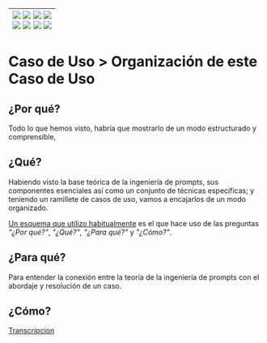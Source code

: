 <div align=right>

|[![](https://img.shields.io/badge/-Inicio-FFF?style=flat&logo=Emlakjet&logoColor=black)](/README.md) [![](https://img.shields.io/badge/-Introducción-FFF?style=flat&logo=abbrobotstudio&logoColor=black)](/documentos/intro.md) [![](https://img.shields.io/badge/-Modelos_de_lenguaje-FFF?style=flat&logo=LiveChat&logoColor=black)](/documentos/LLMs.md) [![](https://img.shields.io/badge/-Panorámica-FFF?style=flat&logo=openstreetmap&logoColor=black)](/documentos/panoramica.md)<br>  [![](https://img.shields.io/badge/-Prompts-FFF?style=flat&logo=Proton&logoColor=black)](/documentos/prompts/README.md) [![](https://img.shields.io/badge/-Ing,_de_prompts-FFF?style=flat&logo=googleearthengine&logoColor=black)](/documentos/ingenieriaDePrompts/README.md) [![](https://img.shields.io/badge/-Patrones-FFF?style=flat&logo=textpattern&logoColor=black)](/documentos/ingenieriaDePrompts/patrones/README.md) [![](https://img.shields.io/badge/-Casos_de_uso-FFF?style=flat&logo=gitbook&logoColor=black)](/documentos/casosDeUso/README.md)|
|-:|

</div>

# Caso de Uso > Organización de este Caso de Uso

## ¿Por qué?

Todo lo que hemos visto, habría que mostrarlo de un modo estructurado y comprensible, 

## ¿Qué?

Habiendo visto la base teórica de la ingeniería de prompts, sus componentes esenciales así como un conjunto de técnicas específicas; y teniendo un ramillete de casos de uso, vamos a encajarlos de un modo organizado.

[Un esquema que utilizo habitualmente](https://github.com/mmasias/mmasias/blob/main/acercaDeEsquema.md) es el que hace uso de las preguntas *"¿Por qué?"*, *"¿Qué?"*, *"¿Para qué?"* y *"¿Cómo?"*.

## ¿Para qué?

Para entender la conexión entre la teoría de la ingeniería de prompts con el abordaje y resolución de un caso. 

## ¿Cómo?

[Transcripcion](https://chat.openai.com/share/0417758d-d88d-485a-9744-6e436c64f3f9)
